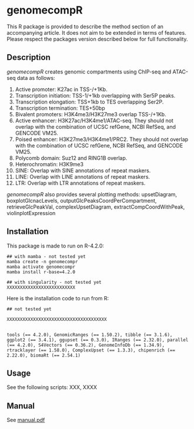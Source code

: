 # genomecompR

This R package is provided to describe the method section of an accompanying article. It does not aim to be extended in terms of features. Please respect the packages version described below for full functionality.

## Description

*genomecompR* creates genomic compartments using ChIP-seq and ATAC-seq data as follows:

1) Active promoter: K27ac in TSS-/+1Kb.
2) Transcription initiation: TSS-1/+1kb overlapping with Ser5P peaks.
3) Transcription elongation: TSS+1kb to TES overlapping Ser2P.
4) Transcription termination: TES+50bp
5) Bivalent promoters: H3K4me3/H3K27me3 overlap TSS-/+1Kb. 
6) Active enhancer: H3K27ac/H3K4me1/ATAC-seq. They should not overlap with the combination of UCSC refGene, NCBI RefSeq, and GENCODE VM25.
7) Poised enhancer: H3K27me3/H3K4me1/PRC2. They should not overlap with the combination of UCSC refGene, NCBI RefSeq, and GENCODE VM25.
8) Polycomb domain: Suz12 and RING1B overlap.
9) Heterochromatin: H3K9me3
10) SINE: Overlap with SINE annotations of repeat maskers.
11) LINE: Overlap with LINE annotations of repeat maskers.
12) LTR: Overlap with LTR annotations of repeat maskers.

*genomecompR* also provides several plotting methods: upsetDiagram, boxplotGlcnacLevels, outputGlcPeaksCoordPerCompartment, retrieveGlcPeakVal, complexUpsetDiagram, extractCompCoordWithPeak, violinplotExpression

## Installation

This package is made to run on R-4.2.0:

```
## with mamba - not tested yet
mamba create -n genomecompr
mamba activate genomecompr
mamba install r-base=4.2.0

## with singularity - not tested yet
XXXXXXXXXXXXXXXXXXXXXXXXXX
```

Here is the installation code to run from R:

```
## not tested yet

XXXXXXXXXXXXXXXXXXXXXXXXXXXXXXXXXXXXXX


tools (== 4.2.0), GenomicRanges (== 1.50.2), tibble (== 3.1.6), ggplot2 (== 3.4.1), ggupset (== 0.3.0), IRanges (== 2.32.0), parallel (== 4.2.0), S4Vectors (== 0.36.2), GenomeInfoDb (== 1.34.9), rtracklayer (== 1.58.0), ComplexUpset (== 1.3.3), chipenrich (== 2.22.0), biomaRt (== 2.54.1)
```

## Usage

See the following scripts: XXX, XXXX

## Manual

See [manual.pdf](https://github.com/descostesn/genomecompR/blob/main/manual.pdf)
